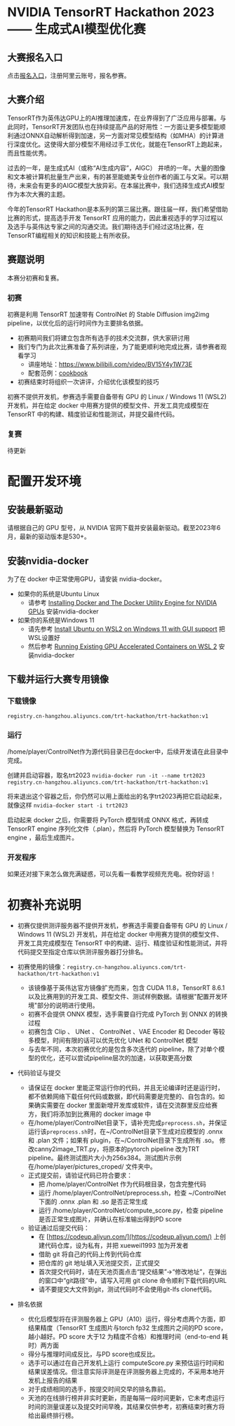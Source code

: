 # NVIDIA TensorRT Hackathon 2023 —— 生成式AI模型优化赛

## 大赛报名入口
点击[报名入口](https://tianchi.aliyun.com/competition/entrance/531953/information)，注册阿里云账号，报名参赛。

## 大赛介绍
TensorRT作为英伟达GPU上的AI推理加速库，在业界得到了广泛应用与部署。与此同时，TensorRT开发团队也在持续提高产品的好用性：一方面让更多模型能顺利通过ONNX自动解析得到加速，另一方面对常见模型结构（如MHA）的计算进行深度优化。这使得大部分模型不用经过手工优化，就能在TensorRT上跑起来，而且性能优秀。

过去的一年，是生成式AI（或称“AI生成内容”，AIGC） 井喷的一年。大量的图像和文本被计算机批量生产出来，有的甚至能媲美专业创作者的画工与文采。可以期待，未来会有更多的AIGC模型大放异彩。在本届比赛中，我们选择生成式AI模型作为本次大赛的主题。

今年的TensorRT Hackathon是本系列的第三届比赛。跟往届一样，我们希望借助比赛的形式，提高选手开发 TensorRT 应用的能力，因此重视选手的学习过程以及选手与英伟达专家之间的沟通交流。我们期待选手们经过这场比赛，在TensorRT编程相关的知识和技能上有所收获。

## 赛题说明

本赛分初赛和复赛。

### 初赛

初赛是利用 TensorRT 加速带有 ControlNet 的 Stable Diffusion img2img pipeline，以优化后的运行时间作为主要排名依据。

- 初赛期间我们将建立包含所有选手的技术交流群，供大家研讨用
- 我们专门为此次比赛准备了系列讲座，为了能更顺利地完成比赛，请参赛者观看学习
    - 讲座地址：https://www.bilibili.com/video/BV15Y4y1W73E
    - 配套范例：[cookbook](cookbook)
- 初赛结束时将组织一次讲评，介绍优化该模型的技巧

初赛不提供开发机，参赛选手需要自备带有 GPU 的 Linux / Windows 11 (WSL2) 开发机，并在给定 docker 中用赛方提供的模型文件、开发工具完成模型在 TensorRT 中的构建、精度验证和性能测试，并提交最终代码。

### 复赛

待更新

# 配置开发环境

## 安装最新驱动

请根据自己的 GPU 型号，从 NVIDIA 官网下载并安装最新驱动。截至2023年6月，最新的驱动版本是530+。

## 安装nvidia-docker

为了在 docker 中正常使用GPU，请安装 nvidia-docker。

- 如果你的系统是Ubuntu Linux
  - 请参考 [Installing Docker and The Docker Utility Engine for NVIDIA GPUs](https://docs.nvidia.com/ai-enterprise/deployment-guide/dg-docker.html) 安装nvidia-docker
- 如果你的系统是Windows 11
  - 请先参考 [Install Ubuntu on WSL2 on Windows 11 with GUI support](https://ubuntu.com/tutorials/install-ubuntu-on-wsl2-on-windows-11-with-gui-support#1-overview) 把WSL设置好
  - 然后参考 [Running Existing GPU Accelerated Containers on WSL 2](https://docs.nvidia.com/cuda/wsl-user-guide/index.html#ch05-running-containers) 安装nvidia-docker

## 下载并运行大赛专用镜像

### 下载镜像

```registry.cn-hangzhou.aliyuncs.com/trt-hackathon/trt-hackathon:v1```

### 运行

/home/player/ControlNet作为源代码目录已在docker中，后续开发请在此目录中完成。

创建并启动容器，取名trt2023
```nvidia-docker run -it --name trt2023 registry.cn-hangzhou.aliyuncs.com/trt-hackathon/trt-hackathon:v1```

将来退出这个容器之后，你仍然可以用上面给出的名字trt2023再把它启动起来，就像这样
```nvidia-docker start -i trt2023```

启动起来 docker 之后，你需要将 PyTorch 模型转成 ONNX 格式，再转成 TensorRT engine 序列化文件（.plan），然后将 PyTorch 模型替换为 TensorRT engine ，最后生成图片。

### 开发程序

如果还对接下来怎么做充满疑惑，可以先看一看教学视频充充电。祝你好运！

# 初赛补充说明

+ 初赛仅提供测评服务器不提供开发机，参赛选手需要自备带有 GPU 的 Linux / Windows 11 (WSL2) 开发机，并在给定 docker 中用赛方提供的模型文件、开发工具完成模型在 TensorRT 中的构建、运行、精度验证和性能测试，并将代码提交至指定仓库以供测评服务器打分排名。
+ 初赛使用的镜像：`registry.cn-hangzhou.aliyuncs.com/trt-hackathon/trt-hackathon:v1`

  - 该镜像基于英伟达官方镜像扩充而来，包含 CUDA 11.8，TensorRT 8.6.1 以及比赛用到的开发工具、模型文件、测试样例数据。请根据"配置开发环境"部分的说明进行使用。
  - 初赛不会提供 ONNX 模型，选手需要自行完成 PyTorch 到 ONNX 的转换过程
  - 初赛包含 Clip 、 UNet 、 ControlNet 、VAE Encoder 和 Decoder 等较多模型，时间有限的话可以优先优化 UNet 和 ControlNet 模型
  - 与去年不同，本次初赛优化的是包含多次迭代的 pipeline，除了对单个模型的优化，还可以尝试pipeline层次的加速，以获取更高分数
+ 代码验证与提交

  - 请保证在 docker 里能正常运行你的代码，并且无论编译时还是运行时，都不依赖网络下载任何代码或数据，即代码需要是完整的、自包含的。如果确实需要在 docker 里面新增开发库或软件，请在交流群里反应给赛方，我们将添加到比赛用的 docker image 中
  - 在/home/player/ControlNet目录下，请补充完成`preprocess.sh`，并保证运行该`preprocess.sh`时，在~/ControlNet目录下生成对应模型的 .onnx 和 .plan 文件；如果有 plugin，在~/ControlNet目录下生成所有 .so。 修改canny2image_TRT.py，将原本的pytorch pipeline 改为TRT pipeline。最终测试图片大小为256x384。测试图片示例在/home/player/pictures_croped/ 文件夹中。
  - 正式提交前，请验证代码已符合要求：
    - 把 /home/player/ControlNet 作为代码根目录，包含完整代码
    - 运行 /home/player/ControlNet/preprocess.sh，检查 ~/ControlNet下面的 .onnx .plan 和 .so 是否正常生成
    - 运行 /home/player/ControlNet/compute_score.py，检查 pipeline 是否正常生成图片，并确认在标准输出得到PD score
  - 验证通过后提交代码：
    - 在 [https://codeup.aliyun.com/](https://codeup.aliyun.com/) 上创建代码仓库，设为私有，并把 xueweil1993 加为开发者
    - 借助 git 将自己的代码上传到代码仓库
    - 把仓库的 git 地址填入天池提交页，正式提交
    - 首次提交代码时，请在天池页面点击“提交结果”->“修改地址”，在弹出的窗口中“git路径”中，请写入可用 git clone 命令顺利下载代码的URL
    - 请不要提交大文件到git，测试代码时不会使用git-lfs clone代码。
+ 排名依据

  - 优化后模型将在评测服务器上 GPU（A10）运行，得分考虑两个方面，即结果精度（TensorRT 生成图片与torch fp32 生成图片之间的PD score，越小越好。PD score 大于12 为精度不合格）和推理时间（end-to-end 耗时）两方面
  - 得分与推理时间成反比，与PD score也成反比。
  - 选手可以通过在自己开发机上运行 computeScore.py 来预估运行时间和结果误差情况。但注意实际评测是在评测服务器上完成的，不采用本地开发机上报告的结果
  - 对于成绩相同的选手，按提交时间交早的排名靠前。
  - 天池的在线排行榜并非实时更新，而是每隔一段时间更新，它未考虑运行时间的测量误差以及提交时间早晚，其结果仅供参考，初赛结束时赛方将给出最终排行榜。
